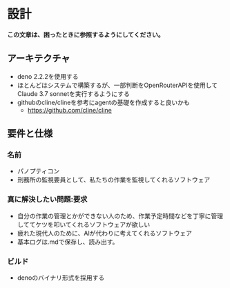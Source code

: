 # 設計

**この文章は、困ったときに参照するようにしてください。**

## アーキテクチャ

- deno 2.2.2を使用する
- ほとんどはシステムで構築するが、一部判断をOpenRouterAPIを使用してClaude 3.7 sonnetを実行するようにする
- githubのcline/clineを参考にagentの基礎を作成すると良いかも
  - https://github.com/cline/cline

## 要件と仕様

### 名前

- パノプティコン
- 刑務所の監視要員として、私たちの作業を監視してくれるソフトウェア

### 真に解決したい問題:要求

- 自分の作業の管理とかができない人のため、作業予定時間などを丁寧に管理しててケツを叩いてくれるソフトウェアが欲しい
- 疲れた現代人のために、AIが代わりに考えてくれるソフトウェア
- 基本ログは.mdで保存し、読み出す。

### ビルド

- denoのバイナリ形式を採用する

